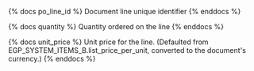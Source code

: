 {% docs po_line_id %}
Document line unique identifier
{% enddocs %}

{% docs quantity %}
Quantity ordered on the line
{% enddocs %}

{% docs unit_price %}
Unit price for the line. (Defaulted from EGP_SYSTEM_ITEMS_B.list_price_per_unit, converted to the document's currency.)
{% enddocs %}